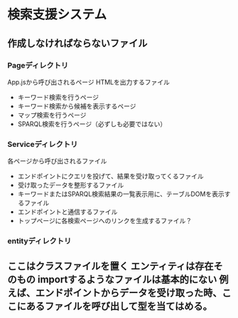 # 検索支援システム
## 作成しなければならないファイル
### Pageディレクトリ
App.jsから呼び出されるページ
HTMLを出力するファイル
- キーワード検索を行うページ
- キーワード検索から候補を表示するページ
- マップ検索を行うページ
- SPARQL検索を行うページ（必ずしも必要ではない）

### Serviceディレクトリ
各ページから呼び出されるファイル
- エンドポイントにクエリを投げて、結果を受け取ってくるファイル
- 受け取ったデータを整形するファイル
- キーワードまたはSPARQL検索結果の一覧表示用に、テーブルDOMを表示するファイル
- エンドポイントと通信するファイル
- トップページに各検索ページへのリンクを生成するファイル？

### entityディレクトリ
ここはクラスファイルを置く
エンティティは存在そのもの
importするようなファイルは基本的にない
例えば、エンドポイントからデータを受け取った時、ここにあるファイルを呼び出して型を当てはめる。
- 